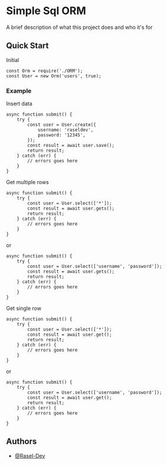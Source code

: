 
# Simple Sql ORM

A brief description of what this project does and who it's for


## Quick Start

Initial

``` 
const Orm = require('./ORM');
const User = new Orm('users', true);
```

### Example

Insert data
```
async function submit() {
	try {
		const user = User.create({
			username: 'raseldev',
			password: '12345',
		});
        const result = await user.save();
		return result;
	} catch (err) {
		// errors goes here
	}
}
```
Get multiple rows
```
async function submit() {
	try {
		const user = User.select(['*']);
        const result = await user.gets();
		return result;
	} catch (err) {
		// errors goes here
	}
}
```
or
```
async function submit() {
	try {
		const user = User.select(['username', 'password']);
        const result = await user.gets();
		return result;
	} catch (err) {
		// errors goes here
	}
}
```

Get single row
```
async function submit() {
	try {
		const user = User.select(['*']);
        const result = await user.get();
		return result;
	} catch (err) {
		// errors goes here
	}
}
```
or
```
async function submit() {
	try {
		const user = User.select(['username', 'password']);
        const result = await user.get();
		return result;
	} catch (err) {
		// errors goes here
	}
}
```
## Authors

- [@Rasel-Dev](https://www.facebook.com/RaselDevGet/)

